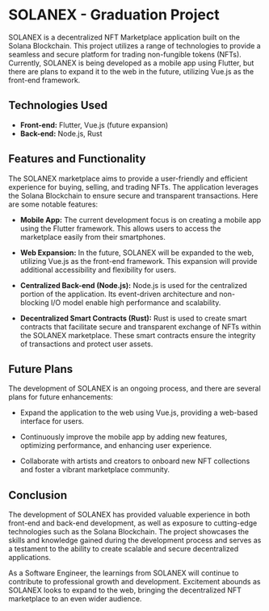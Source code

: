 # SOLANEX - Graduation Project

SOLANEX is a decentralized NFT Marketplace application built on the Solana Blockchain. This project utilizes a range of technologies to provide a seamless and secure platform for trading non-fungible tokens (NFTs). Currently, SOLANEX is being developed as a mobile app using Flutter, but there are plans to expand it to the web in the future, utilizing Vue.js as the front-end framework.

## Technologies Used

- **Front-end:** Flutter, Vue.js (future expansion)
- **Back-end:** Node.js, Rust

## Features and Functionality

The SOLANEX marketplace aims to provide a user-friendly and efficient experience for buying, selling, and trading NFTs. The application leverages the Solana Blockchain to ensure secure and transparent transactions. Here are some notable features:

- **Mobile App:** The current development focus is on creating a mobile app using the Flutter framework. This allows users to access the marketplace easily from their smartphones.

- **Web Expansion:** In the future, SOLANEX will be expanded to the web, utilizing Vue.js as the front-end framework. This expansion will provide additional accessibility and flexibility for users.

- **Centralized Back-end (Node.js):** Node.js is used for the centralized portion of the application. Its event-driven architecture and non-blocking I/O model enable high performance and scalability.

- **Decentralized Smart Contracts (Rust):** Rust is used to create smart contracts that facilitate secure and transparent exchange of NFTs within the SOLANEX marketplace. These smart contracts ensure the integrity of transactions and protect user assets.

## Future Plans

The development of SOLANEX is an ongoing process, and there are several plans for future enhancements:

- Expand the application to the web using Vue.js, providing a web-based interface for users.

- Continuously improve the mobile app by adding new features, optimizing performance, and enhancing user experience.

- Collaborate with artists and creators to onboard new NFT collections and foster a vibrant marketplace community.

## Conclusion

The development of SOLANEX has provided valuable experience in both front-end and back-end development, as well as exposure to cutting-edge technologies such as the Solana Blockchain. The project showcases the skills and knowledge gained during the development process and serves as a testament to the ability to create scalable and secure decentralized applications.

As a Software Engineer, the learnings from SOLANEX will continue to contribute to professional growth and development. Excitement abounds as SOLANEX looks to expand to the web, bringing the decentralized NFT marketplace to an even wider audience.
